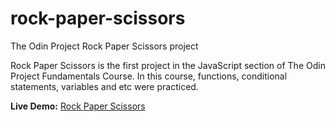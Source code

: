 # rock-paper-scissors

The Odin Project Rock Paper Scissors project

Rock Paper Scissors is the first project in the JavaScript section of The Odin Project Fundamentals Course.
In this course, functions, conditional statements, variables and etc were practiced.

**Live Demo:**
<a href="https://yhycoder.github.io/rock-paper-scissors/">Rock Paper Scissors</a>

